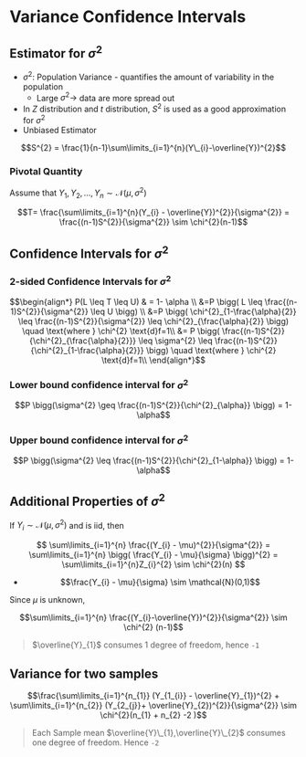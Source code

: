 # Variance Confidence Intervals

## Estimator for $\sigma^{2}$
* $\sigma^{2}$: Population Variance - quantifies the amount of variability in the population
    * Large $\sigma^{2}\rightarrow$ data are more spread out
* In $Z$ distribution and $t$ distribution, $S^{2}$  is used as a good approximation for $\sigma^{2}$
* Unbiased Estimator

$$S^{2} = \frac{1}{n-1}\sum\limits_{i=1}^{n}(Y\_{i}-\overline{Y})^{2}$$  

### Pivotal Quantity
Assume that $Y_{1}, Y_{2}, ..., Y_{n} \sim \mathcal{N}(\mu, \sigma^{2})$ 

$$T= \frac{\sum\limits_{i=1}^{n}(Y_{i} - \overline{Y})^{2}}{\sigma^{2}} = \frac{(n-1)S^{2}}{\sigma^{2}} \sim \chi^{2}(n-1)$$


## Confidence Intervals for $\sigma^{2}$

### 2-sided Confidence Intervals for $\sigma^{2}$
```math
\begin{align*} 
P(L \leq T \leq U) & = 1- \alpha \\
&=P \bigg( L \leq \frac{(n-1)S^{2}}{\sigma^{2}} \leq U \bigg) \\
&=P \bigg( \chi^{2}_{1-\frac{\alpha}{2}} \leq \frac{(n-1)S^{2}}{\sigma^{2}} \leq \chi^{2}_{\frac{\alpha}{2}} \bigg) \quad \text{where } \chi^{2} \text{d}f=1\\
&= P \bigg( \frac{(n-1)S^{2}}{\chi^{2}_{\frac{\alpha}{2}}} \leq \sigma^{2} \leq \frac{(n-1)S^{2}}{\chi^{2}_{1-\frac{\alpha}{2}}} \bigg) \quad \text{where } \chi^{2} \text{d}f=1\\
\end{align*}
```

### Lower bound confidence interval for $\sigma^{2}$
$$P \bigg(\sigma^{2} \geq \frac{(n-1)S^{2}}{\chi^{2}_{\alpha}} \bigg) = 1- \alpha$$

### Upper bound confidence interval for $\sigma^{2}$

$$P \bigg(\sigma^{2} \leq \frac{(n-1)S^{2}}{\chi^{2}_{1-\alpha}} \bigg) = 1- \alpha$$


## Additional Properties of $\sigma^{2}$

If $Y_{i} \sim \mathcal{N}(\mu, \sigma^{2})$ and is iid, then 

$$ \sum\limits_{i=1}^{n} \frac{(Y_{i} - \mu)^{2}}{\sigma^{2}} = \sum\limits_{i=1}^{n} \bigg( \frac{Y_{i} - \mu}{\sigma} \bigg)^{2} = \sum\limits_{i=1}^{n}Z_{i}^{2} \sim \chi^{2}(n) $$


* $$\frac{Y_{i} - \mu}{\sigma} \sim \mathcal{N}(0,1)$$

Since $\mu$ is unknown, 

$$\sum\limits_{i=1}^{n} \frac{(Y_{i}-\overline{Y})^{2}}{\sigma^{2}} \sim \chi^{2} (n-1)$$

> $\overline{Y}_{1}$ consumes 1 degree of freedom, hence `-1` 

## Variance for two samples
```math
\frac{\sum\limits_{i=1}^{n_{1}} (Y_{1_{i}} - \overline{Y}_{1})^{2} + \sum\limits_{i=1}^{n_{2}} (Y_{2_{j}}+ \overline{Y}_{2})^{2}}{\sigma^{2}} \sim \chi^{2}(n_{1} + n_{2} -2 )
```

> Each Sample mean $\overline{Y}\_{1},\overline{Y}\_{2}$ consumes one degree of freedom. Hence `-2`